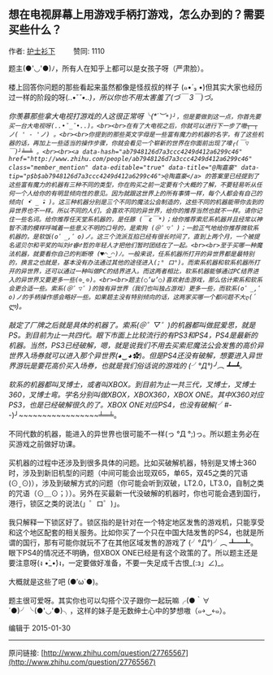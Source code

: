 ## 想在电视屏幕上用游戏手柄打游戏，怎么办到的？需要买些什么？

作者: [护士衫下](http://www.zhihu.com/people/Yakinrossa)&nbsp;&nbsp;&nbsp;&nbsp;&nbsp;&nbsp;&nbsp;&nbsp; 赞同: 1110


题主(●'◡'●)ﾉ，所有人在知乎上都可以是女孩子呀（严肃脸）。<br><br>楼上回答你问题的那些看起来虽然都像是怪叔叔的样子 (๑•́ ₃ •̀)但其实大家也经历过一样的阶段的呀(..•˘_˘•..)，所以你也不用太害羞了(づ￣ 3￣)づ。<br><br>你羡慕那些拿大电视打游戏的人这很正常呀╰(*´︶`*)╯，但是要做到这一点，你首先要买一台大电视呀(..•˘_˘•..)。<br><br>在有了大电视之后，你就可以进行下一步了嗷┬─┬ ノ( ' - 'ノ) 。<br><br>你提到的那些英文字母是一些富有魔力的机器的名字，有了这些机器的话，再加上一些适当的操作步骤，你就会看见一个崭新的世界在你面前出现了嚎╭(￣▽￣)╯╧═╧ 。<br><br><a data-hash="ab7948126d7a3ccc4249d412a6299c46" href="http://www.zhihu.com/people/ab7948126d7a3ccc4249d412a6299c46" class="member_mention" data-editable="true" data-title="@陶嘉豪" data-tip="p$b$ab7948126d7a3ccc4249d412a6299c46">@陶嘉豪</a> 的答案里已经提到了这些富有魔力的机器有三种不同的类型，你在购买之前一定要有个大概的了解，不要轻易听从任何一个人给你的有明显倾向性的意见。因为就跟这世界上的所有事情一样，每个人都会有自己的倾向( •ิ _ •ิ )。这三种机器分别是三个不同的魔法公会制造的，这些不同的机器能带你去到的异世界也不一样。所以不同的人们，会喜欢不同的异世界，给你的推荐当然也就不一样。请你记住一些名词。给你推荐任天堂系机器的，是任豚 (￣ε￣*)；给你推荐索尼系机器并且经常以神智不清的模样呼喊着一些意义不明的口号的，是索狗 (＠゜▽゜)；一脸正气地给你推荐微软系机器的，是软饭(o゜_,゜o)ノ。这三个流派互掐已经有很长时间了，直到上两个月，一个被提名诺贝尔和平奖的叫刘♂睿♂哲的年轻人才把他们暂时团结在了一起。<br><br>至于买哪一种魔法机器，就要看你自己的判断嘹 (♥◠‿◠)ﾉ。一般来说，任系机器所打开的异世界都是最特别的，换言之也就是，基本没有办法通过其他的途径进入(;° ロ°)。而索系机器和软系机器所打开的异世界，还可以通过一种叫做PC的结界进入。而这两者相比，软系机器能够通过PC结界进入的异世界又要更多一些(⊙ˍ⊙)。<br><br>题主(○’ω’○)喜欢射击游戏，那么估计索系和软系会更合适一些。索系(＠゜▽゜)的独有异世界（我们也叫独占游戏）更多一些，而软系(o゜_,゜o)ノ的手柄操作感会略好一些。如果题主没有特别倾向的话，这两家买哪一个都问题不大ლ(´ `ლ)。<br><br>敲定了厂牌之后就是具体的机器了。索系(＠゜▽゜)的机器都叫做屁爱思，就是PS。到目前为止一共四代。眼下市面上比较流行的有PS3和PS4，PS4是最新的机器。当然，PS3已经破解，嗯，就是说我们不用去买索尼魔法公会发售的高价异世界入场券就可以进入那个异世界(◕‿◕✿)。但是PS4还没有破解，想要进入异世界游玩是要花高价买入场券，也就是我们俗话说的游戏的 (╯°Д°)╯︵ ┻━┻。<br><br>软系的机器都叫叉博士，或者叫XBOX。到目前为止一共三代，叉博士，叉博士360，叉博士弯。学名分别叫做XBOX，XBOX360，XBOX ONE。其中X360对应PS3，也是已经破解很久的了。XBOX ONE对应PS4，也没有破解(╯#-_-)╯~~~~~~~~~~~~~~~~~╧═╧。<br><br>不同代数的机器，能进入的异世界也很可能不一样(っ °Д °;)っ。所以题主务必在买游戏之前做好功课。<br><br>买机器的过程中还涉及到很多具体的问题。比如买破解机器，特别是叉博士360时，涉及到新旧机型的问题（中间可能会出现双65，单65，双45之类的咒语(⊙ˍ⊙)），涉及到破解方式的问题（你可能会听到双破，LT2.0，LT3.0，自制之类的咒语（⊙＿⊙；））。另外在买最新一代没破解的机器时，你也可能会遇到国行，港行，锁区之类的说法(」゜ロ゜)」。<br><br>我只解释一下锁区好了。锁区指的是针对在一个特定地区发售的游戏机，只能享受和这个地区配套的相关服务。比如你买了一个只在中国大陆发售的PS4，也就是所谓的国行，那有可能你就玩不了在其他区域发售的游戏了 (╯°Д°)╯︵ ┻━┻。眼下PS4的情况还不明确，但XBOX ONE已经是有这个政策的了。所以题主还是要注意呀(ง •̀_•́)ง，一定要做好准备，不要一失足成千古恨_(:з」∠)_。<br><br>大概就是这些了吧 (●′ω`●)。<br><br>题主很可爱呀。其实你也可以勾搭个汉子跟你一起玩嘛╭(●｀∀´●)╯╰(●'◡'●)╮，这样的妹子是无数绅士心中的梦想嗷（๑￫‿ฺ￩๑）。



编辑于 2015-01-30



---
原问链接: [http://www.zhihu.com/question/27765567](http://www.zhihu.com/question/27765567)